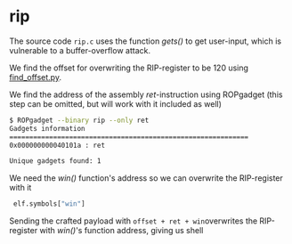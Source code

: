 # rip

The source code `rip.c` uses the function *gets()* to get user-input, which is vulnerable to a buffer-overflow attack.

We find the offset for overwriting the RIP-register to be 120 using [find_offset.py](find_offset.py).

We find the address of the assembly *ret*-instruction using ROPgadget (this step can be omitted, but will work with it included as well)
```bash
$ ROPgadget --binary rip --only ret
Gadgets information
============================================================
0x000000000040101a : ret

Unique gadgets found: 1
```

We need the *win()* function's address so we can overwrite the RIP-register with it
```python
 elf.symbols["win"]
```
Sending the crafted payload with `offset + ret + win`overwrites the RIP-register with *win()*'s function address, giving us shell 

